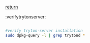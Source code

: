 [return](gnuhealth)

:verifytrytonserver:

```sh

#verify tryton-server installation
sudo dpkg-query -l | grep trytond *

```


